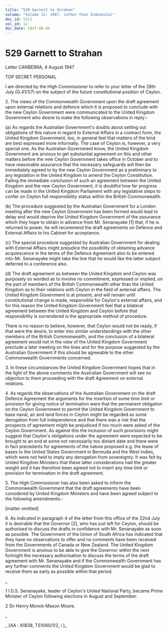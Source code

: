 ```yaml
---
title: "529 Garnett to Strahan"
volume: "Volume 12: 1947, (other than Indonesia)"
doc_id: 5211
vol_id: 12
doc_date: 1947-08-04
---
```


# 529 Garnett to Strahan

Letter CANBERRA, 4 August 1947

TOP SECRET PERSONAL

I am directed by the High Commissioner to refer to your letter of the 28th July (G.41/1/7) on the subject of the future constitutional position of Ceylon.

2\. The views of the Commonwealth Government upon the draft agreement upon external relations and defence which it is proposed to conclude with the new Ceylon Government were communicated to the United Kingdom Government who desire to make the following observations in reply:-

(a) As regards the Australian Government's doubts about setting out obligations of this nature in regard to External Affairs in a contract form, the United Kingdom Government, too, in general feel that matters of the kind are best expressed more informally. The case of Ceylon is, however, a very special one. As the Australian Government know, the United Kingdom Government are anxious to get substantial agreement on this and other matters before the new Ceylon Government takes office in October and to have reasonable assurance that the necessary safeguards will then be immediately agreed to by the new Ceylon Government as a preliminary to any legislation in the United Kingdom to amend the Ceylon Constitution. Failing the immediate conclusion of such an agreement between the United Kingdom and the new Ceylon Government, it is doubtful how far progress can be made in the United Kingdom Parliament with any legislative steps to confer on Ceylon full responsibility status within the British Commonwealth.

(b) The procedure suggested by the Australian Government for a London meeting after the new Ceylon Government has been formed would lead to delay and would deprive the United Kingdom Government of the assurance which they hope to obtain in advance from Mr. Senanayake [1] that, if he is returned to power, he will recommend the draft agreements on Defence and External Affairs to his Cabinet for acceptance.

(c) The special procedure suggested by Australian Government for dealing with External Affairs might prejudice the possibility of obtaining advance acquiescence in the terms of the Defence Agreement also to be entered into-Mr. Senanayake might take the line that he would like the latter subject deferred to a conference also.

(d) The draft agreement as between the United Kingdom and Ceylon was purposely so worded as to involve no commitment, expressed or implied, on the part of members of the British Commonwealth other than the United Kingdom as to their relations with Ceylon in the field of external affairs. The United Kingdom Government is at present, and will remain until constitutional change is made, responsible for Ceylon's external affairs, and for this reason the United Kingdom Government feel that a bilateral agreement between the United Kingdom and Ceylon before that responsibility is surrendered is the appropriate method of procedure.

There is no reason to believe, however, that Ceylon would not be ready, if that were the desire, to enter into similar understandings with the other members of the British Commonwealth, and the conclusion of a bilateral agreement would not in the view of the United Kingdom Government preclude a later meeting on the lines and for the purpose suggested by the Australian Government if this should be agreeable to the other Commonwealth Governments concerned.

3\. In these circumstances the United Kingdom Government hopes that in the light of the above comments the Australian Government will see no objection to them proceeding with the draft Agreement on external relations.

4\. As regards the observations of the Australian Government on the draft Defence Agreement the arguments for the insertion of some time limit or provision for giving notice of termination were that the permanent obligation on the Ceylon Government to permit the United Kingdom Government to base naval, air and land forces in Ceylon might be regarded as some derogation from full independence and that there was a risk that the prospects of agreement might be prejudiced if too much were asked of the Ceylon Government. As against this the inclusion of such provisions might suggest that Ceylon's obligations under the agreement were expected to be brought to an end at some not necessarily too distant date and there were in fact precedents for agreements of the nature proposed e.g. the lease of bases to the United States Government in Bermuda and the West Indies, which were not held to imply any derogation from sovereignty. It was felt by United Kingdom Ministers that these latter considerations had the greater weight and it has therefore been agreed not to insert any time limit or provision for termination in the draft agreement.

5\. The High Commissioner has also been asked to inform the Commonwealth Government that the draft agreements have been considered by United Kingdom Ministers and have been agreed subject to the following amendments:-

[matter omitted]

6\. As indicated in paragraph 4 of the letter from this office of the 22nd July it is desirable that the Governor [2], who has just left for Ceylon, should be authorised to discuss the drafts in confidence with Mr. Senanayake as soon as possible. The Government of the Union of South Africa has indicated that they have no observations to offer and no comments have been received from the Governments of Canada or New Zealand. The United Kingdom Government is anxious to be able to give the Governor within the next fortnight the necessary authorisation to discuss the terms of the draft agreement with Mr. Senanayake and if the Commonwealth Government has any further comments the United Kingdom Government would be glad to receive them as early as possible within that period.

_

1 I D.S. Senanayake, leader of Ceylon's United National Party, became Prime Minister of Ceylon following elections in August and September.

2 Sir Henry Monck-Mason Moore.

_

_ [AA : A1838, TS1060/1/2, i ]_

